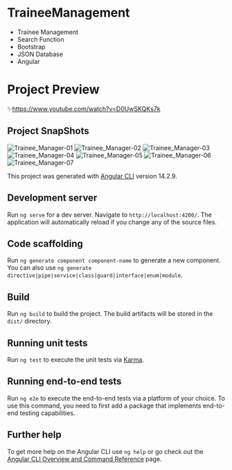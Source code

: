 # TraineeManagement
- Trainee Management
- Search Function
- Bootstrap
- JSON Database
- Angular

# Project Preview
✨https://www.youtube.com/watch?v=D0UwSKQKs7k

## Project SnapShots

![Trainee_Manager-01](https://user-images.githubusercontent.com/118915848/221393224-9bb1f1af-d730-45c8-849a-dbcff367287c.JPG)
![Trainee_Manager-02](https://user-images.githubusercontent.com/118915848/221393226-c2170c30-af45-41b4-8fda-05c958c3d59b.JPG)
![Trainee_Manager-03](https://user-images.githubusercontent.com/118915848/221393228-e7656b45-2b52-4c8d-aeeb-53a0ba1d1202.JPG)
![Trainee_Manager-04](https://user-images.githubusercontent.com/118915848/221393230-f687e58d-6f9a-4a0f-8fe4-b7c49d3f24c7.JPG)
![Trainee_Manager-05](https://user-images.githubusercontent.com/118915848/221393231-236c3b74-9aea-43d6-84ff-29b7f7a75d0d.JPG)
![Trainee_Manager-06](https://user-images.githubusercontent.com/118915848/221393232-e68bf9fc-fc17-47b6-ad93-b139fbc6e59b.JPG)
![Trainee_Manager-07](https://user-images.githubusercontent.com/118915848/221393234-ad6e5b69-768c-4fdd-bac9-10b09bf617c2.JPG)

This project was generated with [Angular CLI](https://github.com/angular/angular-cli) version 14.2.9.

## Development server

Run `ng serve` for a dev server. Navigate to `http://localhost:4200/`. The application will automatically reload if you change any of the source files.

## Code scaffolding

Run `ng generate component component-name` to generate a new component. You can also use `ng generate directive|pipe|service|class|guard|interface|enum|module`.

## Build

Run `ng build` to build the project. The build artifacts will be stored in the `dist/` directory.

## Running unit tests

Run `ng test` to execute the unit tests via [Karma](https://karma-runner.github.io).

## Running end-to-end tests

Run `ng e2e` to execute the end-to-end tests via a platform of your choice. To use this command, you need to first add a package that implements end-to-end testing capabilities.

## Further help

To get more help on the Angular CLI use `ng help` or go check out the [Angular CLI Overview and Command Reference](https://angular.io/cli) page.

